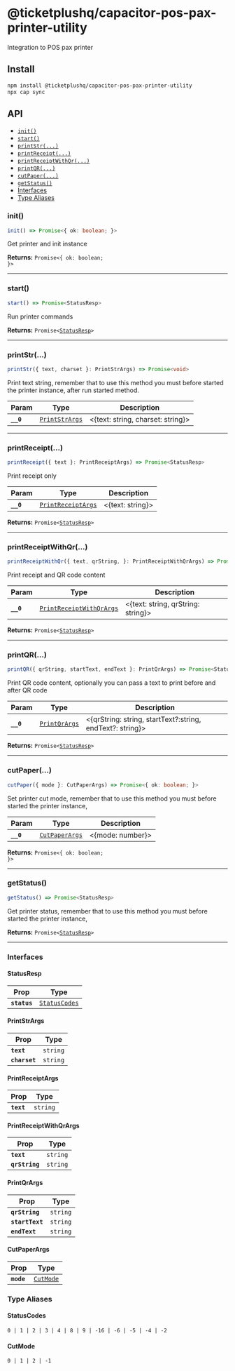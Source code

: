 # @ticketplushq/capacitor-pos-pax-printer-utility

Integration to POS pax printer

## Install

```bash
npm install @ticketplushq/capacitor-pos-pax-printer-utility
npx cap sync
```

## API

<docgen-index>

* [`init()`](#init)
* [`start()`](#start)
* [`printStr(...)`](#printstr)
* [`printReceipt(...)`](#printreceipt)
* [`printReceiptWithQr(...)`](#printreceiptwithqr)
* [`printQR(...)`](#printqr)
* [`cutPaper(...)`](#cutpaper)
* [`getStatus()`](#getstatus)
* [Interfaces](#interfaces)
* [Type Aliases](#type-aliases)

</docgen-index>

<docgen-api>
<!--Update the source file JSDoc comments and rerun docgen to update the docs below-->

### init()

```typescript
init() => Promise<{ ok: boolean; }>
```

Get printer and init instance

**Returns:** <code>Promise&lt;{ ok: boolean; }&gt;</code>

--------------------


### start()

```typescript
start() => Promise<StatusResp>
```

Run printer commands

**Returns:** <code>Promise&lt;<a href="#statusresp">StatusResp</a>&gt;</code>

--------------------


### printStr(...)

```typescript
printStr({ text, charset }: PrintStrArgs) => Promise<void>
```

Print text string, remember that to use this method you must before started the printer instance,
after run started method.

| Param     | Type                                                  | Description                             |
| --------- | ----------------------------------------------------- | --------------------------------------- |
| **`__0`** | <code><a href="#printstrargs">PrintStrArgs</a></code> | &lt;{text: string, charset: string}&gt; |

--------------------


### printReceipt(...)

```typescript
printReceipt({ text }: PrintReceiptArgs) => Promise<StatusResp>
```

Print receipt only

| Param     | Type                                                          | Description            |
| --------- | ------------------------------------------------------------- | ---------------------- |
| **`__0`** | <code><a href="#printreceiptargs">PrintReceiptArgs</a></code> | &lt;{text: string}&gt; |

**Returns:** <code>Promise&lt;<a href="#statusresp">StatusResp</a>&gt;</code>

--------------------


### printReceiptWithQr(...)

```typescript
printReceiptWithQr({ text, qrString, }: PrintReceiptWithQrArgs) => Promise<StatusResp>
```

Print receipt and QR code content

| Param     | Type                                                                      | Description                              |
| --------- | ------------------------------------------------------------------------- | ---------------------------------------- |
| **`__0`** | <code><a href="#printreceiptwithqrargs">PrintReceiptWithQrArgs</a></code> | &lt;{text: string, qrString: string}&gt; |

**Returns:** <code>Promise&lt;<a href="#statusresp">StatusResp</a>&gt;</code>

--------------------


### printQR(...)

```typescript
printQR({ qrString, startText, endText }: PrintQrArgs) => Promise<StatusResp>
```

Print QR code content,
optionally you can pass a text to print before and after QR code

| Param     | Type                                                | Description                                                     |
| --------- | --------------------------------------------------- | --------------------------------------------------------------- |
| **`__0`** | <code><a href="#printqrargs">PrintQrArgs</a></code> | &lt;{qrString: string, startText?:string, endText?: string}&gt; |

**Returns:** <code>Promise&lt;<a href="#statusresp">StatusResp</a>&gt;</code>

--------------------


### cutPaper(...)

```typescript
cutPaper({ mode }: CutPaperArgs) => Promise<{ ok: boolean; }>
```

Set printer cut mode,
remember that to use this method you must before started the printer instance,

| Param     | Type                                                  | Description            |
| --------- | ----------------------------------------------------- | ---------------------- |
| **`__0`** | <code><a href="#cutpaperargs">CutPaperArgs</a></code> | &lt;{mode: number}&gt; |

**Returns:** <code>Promise&lt;{ ok: boolean; }&gt;</code>

--------------------


### getStatus()

```typescript
getStatus() => Promise<StatusResp>
```

Get printer status,
remember that to use this method you must before started the printer instance,

**Returns:** <code>Promise&lt;<a href="#statusresp">StatusResp</a>&gt;</code>

--------------------


### Interfaces


#### StatusResp

| Prop         | Type                                                |
| ------------ | --------------------------------------------------- |
| **`status`** | <code><a href="#statuscodes">StatusCodes</a></code> |


#### PrintStrArgs

| Prop          | Type                |
| ------------- | ------------------- |
| **`text`**    | <code>string</code> |
| **`charset`** | <code>string</code> |


#### PrintReceiptArgs

| Prop       | Type                |
| ---------- | ------------------- |
| **`text`** | <code>string</code> |


#### PrintReceiptWithQrArgs

| Prop           | Type                |
| -------------- | ------------------- |
| **`text`**     | <code>string</code> |
| **`qrString`** | <code>string</code> |


#### PrintQrArgs

| Prop            | Type                |
| --------------- | ------------------- |
| **`qrString`**  | <code>string</code> |
| **`startText`** | <code>string</code> |
| **`endText`**   | <code>string</code> |


#### CutPaperArgs

| Prop       | Type                                        |
| ---------- | ------------------------------------------- |
| **`mode`** | <code><a href="#cutmode">CutMode</a></code> |


### Type Aliases


#### StatusCodes

<code>0 | 1 | 2 | 3 | 4 | 8 | 9 | -16 | -6 | -5 | -4 | -2</code>


#### CutMode

<code>0 | 1 | 2 | -1</code>

</docgen-api>

